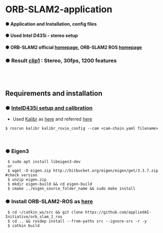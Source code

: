 # ORB-SLAM2-application
#### ● Application and Installation, config files
#### ● Used Intel D435i - stereo setup
#### ● ORB-SLAM2 official [homepage](https://github.com/raulmur/ORB_SLAM2), ORB-SLAM2 ROS [homepage](https://github.com/appliedAI-Initiative/orb_slam_2_ros)
### ● Result [clip1](https://youtu.be/-jueoC-YqF4) : Stereo, 30fps, 1200 features

<br><br>

## Requirements and installation

### ● [IntelD435i setup and calibration](https://github.com/engcang/VINS-application/tree/Intel-D435i)
  + Used [Kalibr](https://github.com/ethz-asl/kalibr) as [here](https://github.com/engcang/vins-application#-calibration--kalibr---synchronization-time-offset-extrinsic-parameter) and referred [here](https://support.stereolabs.com/hc/en-us/articles/360012749113-How-can-I-use-Kalibr-with-the-ZED-Mini-camera-in-ROS-)
  ~~~shell
  $ rosrun kalibr kalibr_rovio_config --cam <cam-chain.yaml filename>
  ~~~
  
<br>

### ● Eigen3
  ~~~shell
   $ sudo apt install libeigen3-dev
   or
   $ wget -O eigen.zip http://bitbucket.org/eigen/eigen/get/3.3.7.zip #check version
   $ unzip eigen.zip
   $ mkdir eigen-build && cd eigen-build
   $ cmake ../eigen_source_folder_name && sudo make install
  ~~~

### ● Install ORB-SLAM2-ROS as [here](https://github.com/appliedAI-Initiative/orb_slam_2_ros)
 ~~~shell
  $ cd ~/catkin_ws/src && git clone https://github.com/appliedAI-Initiative/orb_slam_2_ros
  $ cd .. && rosdep install --from-paths src --ignore-src -r -y
  $ catkin build
 ~~~
